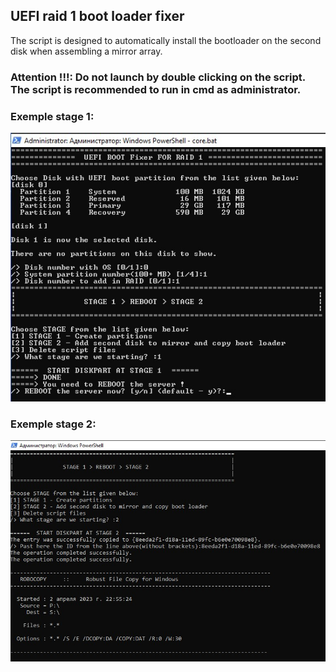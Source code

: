 ## UEFI raid 1 boot loader fixer
The script is designed to automatically install the bootloader on the second disk when assembling a mirror array.

### Attention !!!: Do not launch by double clicking on the script. The script is recommended to run in cmd as administrator.



### Exemple stage 1:

![stage_1_img](https://github.com/itpalefox/UEFI-raid-boot-loader-fixer/blob/main/stage_1.jpg)

### Exemple stage 2:

![stage_2_img](https://github.com/itpalefox/UEFI-raid-boot-loader-fixer/blob/main/stage_2.jpg)
